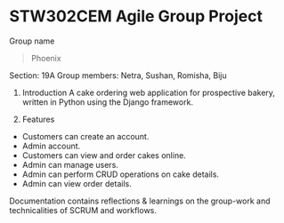 # STW302CEM Agile Group Project

Group name
> Phoenix

Section: 19A
Group members: Netra, Sushan, Romisha, Biju 

1. Introduction
A cake ordering web application for prospective bakery, written in Python using the Django framework.

2. Features
 - Customers can create an account.
 - Admin account.
 - Customers can view and order cakes online.
 - Admin can manage users.
 - Admin can perform CRUD operations on cake details.
 - Admin can view order details.

Documentation contains reflections & learnings on the group-work and technicalities of SCRUM and workflows.
